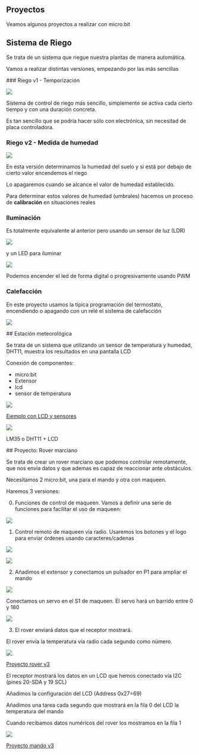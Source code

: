 ## Proyectos

Veamos algunos proyectos a realizar con micro:bit

## Sistema de Riego

Se trata de un sistema que riegue nuestra plantas de manera automática. 

Vamos a realizar distintas versiones, empezando por las más sencillas

### Riego v1 - Temporización

![](https://raw.githubusercontent.com/javacasm/RoboticaII-24/main/images/proyecto_riego_v1_tiempo.png)

Sistema de control de riego más sencillo, simplemente se activa cada cierto tiempo y con una duración concreta.

Es tan sencillo que se podría hacer sólo con electrónica, sin necesitad de placa controladora.

### Riego v2 - Medida de humedad

![](https://raw.githubusercontent.com/javacasm/RoboticaII-24/main/images/proyecto_riego_v2_humedad.png)

En esta versión determinamos la humedad del suelo y si está por debajo de cierto valor encendemos el riego

Lo apagaremos cuando se alcance el valor de humedad establecido.

Para determinar estos valores de humedad (umbrales) hacemos un proceso de **calibración** en situaciones reales

### Iluminación

Es totalmente equivalente al anterior pero usando un sensor de luz (LDR) 

![](https://raw.githubusercontent.com/javacasm/RoboticaII-24/main/images/sensor_LDR.png)

y un LED para iluminar

![](https://raw.githubusercontent.com/javacasm/RoboticaII-24/main/images/actuador_led_potencia.png)

Podemos encender el led de forma digital o progresivamente usando PWM

### Calefacción

En este proyecto usamos la típica programación del termostato, encendiendo o apagando con un relé el sistema de calefacción

![](https://raw.githubusercontent.com/javacasm/RoboticaII-24/main/images/actuador_rele.png)

## Estación meteorológica

Se trata de un sistema que utilizando un sensor de temperatura y humedad, DHT11, muestra los resultados en una pantalla LCD 

Conexión de componentes: 

* micro:bit
* Extensor
* lcd
* sensor de temperatura

![](https://raw.githubusercontent.com/javacasm/RoboticaII-24/main/images/EjemploSensoresLCD.png)

[Ejemplo con LCD y sensores](https://makecode.microbit.org/_D0wECTdkHMK5)

![](https://raw.githubusercontent.com/javacasm/RoboticaII-24/main/images/MontajeLCDSensores.jpeg)


LM35 o DHT11 + LCD


## Proyecto: Rover marciano

Se trata de crear un rover marciano que podemos controlar remotamente, que nos envía datos y que ademas es capaz de reaccionar ante obstáculos. 

Necesitamos 2 micro:bit, una para el mando y otra con maqueen.

Haremos 3 versiones:

0. Funciones de control de maqueen. Vamos a definir una serie de funciones para facilitar el uso de maqueen:

![](https://raw.githubusercontent.com/javacasm/RoboticaII-24/main/images/rover_funciones_movimiento.png)

1. Control remoto de maqueen vía radio. Usaremos los botones y el logo para enviar órdenes usando caracteres/cadenas

![](https://raw.githubusercontent.com/javacasm/RoboticaII-24/main/images/rover_receptor_v1.png)

![](https://raw.githubusercontent.com/javacasm/RoboticaII-24/main/images/rover_receptor_v1.png)

2. Añadimos el extensor y conectamos un pulsador en P1 para ampliar el mando

![](https://raw.githubusercontent.com/javacasm/RoboticaII-24/main/images/rover_mando_v2.png)

Conectamos un servo en el S1 de maqueen. El servo hará un barrido entre 0 y 180

![](https://raw.githubusercontent.com/javacasm/RoboticaII-24/main/images/rover_receptor_v2.png)

3. El rover enviará datos que el receptor mostrará.

El rover envía la temperatura vía radio cada segundo como número. 

![](https://raw.githubusercontent.com/javacasm/RoboticaII-24/main/images/rover_receptor_v3.png)

[Proyecto rover v3](https://makecode.microbit.org/_bxcEpVUyTXCv)

El receptor mostrará los datos en un LCD que hemos conectado vía I2C (pines 20-SDA y 19 SCL)

Añadimos la configuración del LCD (Address 0x27=69)

Añadimos una tarea cada segundo que mostrará en la fila 0 del LCD la temperatura del mando

Cuando recibamos datos numéricos del rover los mostramos en la fila 1

![](https://raw.githubusercontent.com/javacasm/RoboticaII-24/main/images/rover_mando_v3.png)

[Proyecto mando v3](https://makecode.microbit.org/_EADA3w304YCR)


